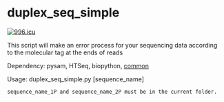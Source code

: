 # duplex_seq_simple

<a href="https://996.icu"><img src="https://img.shields.io/badge/link-996.icu-red.svg" alt="996.icu" /></a>

This script will make an error process for your sequencing data according to the molecular tag at the ends of reads

Dependency:
    pysam, HTSeq, biopython, <a href="https://github.com/yaotianran/common"> common </a>
   
   
Usage:
    duplex_seq_simple.py [sequence_name]
    
    sequence_name_1P and sequence_name_2P must be in the current folder.
